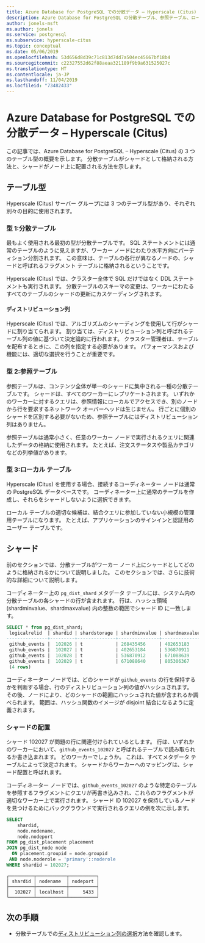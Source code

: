 ```yaml
---
title: Azure Database for PostgreSQL での分散データ – Hyperscale (Citus)
description: Azure Database for PostgreSQL の分散テーブル、参照テーブル、ローカル テーブル、およびシャードについて説明します。
author: jonels-msft
ms.author: jonels
ms.service: postgresql
ms.subservice: hyperscale-citus
ms.topic: conceptual
ms.date: 05/06/2019
ms.openlocfilehash: 53d656d8d39c71c813d7dd7a504ec45667bf18b4
ms.sourcegitcommit: c22327552d62f88aeaa321189f9b9a631525027c
ms.translationtype: HT
ms.contentlocale: ja-JP
ms.lasthandoff: 11/04/2019
ms.locfileid: "73482433"
---
```

# <a name="distributed-data-in-azure-database-for-postgresql--hyperscale-citus"></a>Azure Database for PostgreSQL での分散データ – Hyperscale (Citus)

この記事では、Azure Database for PostgreSQL – Hyperscale (Citus) の 3 つのテーブル型の概要を示します。
分散テーブルがシャードとして格納される方法と、シャードがノード上に配置される方法を示します。

## <a name="table-types"></a>テーブル型

Hyperscale (Citus) サーバー グループには 3 つのテーブル型があり、それぞれ別々の目的に使用されます。

### <a name="type-1-distributed-tables"></a>型 1:分散テーブル

最もよく使用される最初の型が分散テーブルです。 SQL ステートメントには通常のテーブルのように見えますが、ワーカー ノードにわたり水平方向にパーティション分割されます。 この意味は、テーブルの各行が異なるノードの、シャードと呼ばれるフラグメント テーブルに格納されるということです。

Hyperscale (Citus) では、クラスター全体で SQL だけではなく DDL ステートメントも実行されます。
分散テーブルのスキーマの変更は、ワーカーにわたるすべてのテーブルのシャードの更新にカスケーディングされます。

#### <a name="distribution-column"></a>ディストリビューション列

Hyperscale (Citus) では、アルゴリズムのシャーディングを使用して行がシャードに割り当てられます。 割り当ては、ディストリビューション列と呼ばれるテーブル列の値に基づいて決定論的に行われます。 クラスター管理者は、テーブルを配布するときに、この列を指定する必要があります。
パフォーマンスおよび機能には、適切な選択を行うことが重要です。

### <a name="type-2-reference-tables"></a>型 2:参照テーブル

参照テーブルは、コンテンツ全体が単一のシャードに集中される一種の分散テーブルです。 シャードは、すべてのワーカーにレプリケートされます。 いずれかのワーカーに対するクエリは、参照情報にローカルでアクセスでき、別のノードから行を要求するネットワーク オーバーヘッドは生じません。 行ごとに個別のシャードを区別する必要がないため、参照テーブルにはディストリビューション列はありません。

参照テーブルは通常小さく、任意のワーカー ノードで実行されるクエリに関連したデータの格納に使用されます。 たとえば、注文ステータスや製品カテゴリなどの列挙値があります。

### <a name="type-3-local-tables"></a>型 3:ローカル テーブル

Hyperscale (Citus) を使用する場合、接続するコーディネーター ノードは通常の PostgreSQL データベースです。 コーディネーター上に通常のテーブルを作成し、それらをシャードしないように選択できます。

ローカル テーブルの適切な候補は、結合クエリに参加していない小規模の管理用テーブルになります。 たとえば、アプリケーションのサインインと認証用のユーザー テーブルです。

## <a name="shards"></a>シャード

前のセクションでは、分散テーブルがワーカー ノード上にシャードとしてどのように格納されるかについて説明しました。 このセクションでは、さらに技術的な詳細について説明します。

コーディネーター上の `pg_dist_shard` メタデータ テーブルには、システム内の分散テーブルの各シャードの行が含まれます。 行は、ハッシュ領域 (shardminvalue、shardmaxvalue) 内の整数の範囲でシャード ID に一致します。

```sql
SELECT * from pg_dist_shard;
 logicalrelid  | shardid | shardstorage | shardminvalue | shardmaxvalue 
---------------+---------+--------------+---------------+---------------
 github_events |  102026 | t            | 268435456     | 402653183
 github_events |  102027 | t            | 402653184     | 536870911
 github_events |  102028 | t            | 536870912     | 671088639
 github_events |  102029 | t            | 671088640     | 805306367
 (4 rows)
```

コーディネーター ノードでは、どのシャードが `github_events` の行を保持するかを判断する場合、行のディストリビューション列の値がハッシュされます。 その後、ノードにより、どのシャードの範囲にハッシュされた値が含まれるか調べられます。 範囲は、ハッシュ関数のイメージが disjoint 結合になるように定義されます。

### <a name="shard-placements"></a>シャードの配置

シャード 102027 が問題の行に関連付けられているとします。 行は、いずれかのワーカーにおいて、`github_events_102027` と呼ばれるテーブルで読み取られるか書き込まれます。 どのワーカーでしょうか。 これは、すべてメタデータ テーブルによって決定されます。 シャードからワーカーへのマッピングは、シャード配置と呼ばれます。

コーディネーター ノードでは、`github_events_102027` のような特定のテーブルを参照するフラグメントにクエリが再書き込みされ、これらのフラグメントが適切なワーカー上で実行されます。 シャード ID 102027 を保持しているノードを見つけるためにバックグラウンドで実行されるクエリの例を次に示します。

```sql
SELECT
    shardid,
    node.nodename,
    node.nodeport
FROM pg_dist_placement placement
JOIN pg_dist_node node
  ON placement.groupid = node.groupid
 AND node.noderole = 'primary'::noderole
WHERE shardid = 102027;
```

    ┌─────────┬───────────┬──────────┐
    │ shardid │ nodename  │ nodeport │
    ├─────────┼───────────┼──────────┤
    │  102027 │ localhost │     5433 │
    └─────────┴───────────┴──────────┘

## <a name="next-steps"></a>次の手順
- 分散テーブルでの[ディストリビューション列の選択](concepts-hyperscale-choose-distribution-column.md)方法を確認します。
